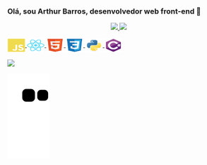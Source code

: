 ### Olá, sou Arthur Barros, desenvolvedor web front-end 👋

<div align="center">
  <a href="https://github.com/Artmoraes">
  <img height="180em" src="https://github-readme-stats.vercel.app/api?username=Artmoraes&show_icons=true&theme=light&include_all_commits=true&count_private=true"/>
  <img height="180em" src="https://github-readme-stats.vercel.app/api/top-langs/?username=Artmoraes&layout=compact&langs_count=7&theme=light"/>
</div>

<div style="display: inline_block"><br>
  <img align="center" alt="Rafa-Js" height="30" width="40" src="https://raw.githubusercontent.com/devicons/devicon/master/icons/javascript/javascript-plain.svg">
  <img align="center" alt="Rafa-React" height="30" width="40" src="https://raw.githubusercontent.com/devicons/devicon/master/icons/react/react-original.svg">
  <img align="center" alt="Rafa-HTML" height="30" width="40" src="https://raw.githubusercontent.com/devicons/devicon/master/icons/html5/html5-original.svg">
  <img align="center" alt="Rafa-CSS" height="30" width="40" src="https://raw.githubusercontent.com/devicons/devicon/master/icons/css3/css3-original.svg">
  <img align="center" alt="Rafa-Python" height="30" width="40" src="https://raw.githubusercontent.com/devicons/devicon/master/icons/python/python-original.svg">
  <img align="center" alt="Rafa-Csharp" height="30" width="40" src="https://raw.githubusercontent.com/devicons/devicon/master/icons/csharp/csharp-original.svg">
</div>

<div> <br>
  <a href="https://www.linkedin.com/in/arthurbarrosdeveloper/" target="_blank"><img src="https://img.shields.io/badge/-LinkedIn-%230077B5?style=for-the-badge&logo=linkedin&logoColor=white" target="_blank"></a> 
 
  ![snake gif](https://github.com/Artmoraes/Artmoraes/blob/output/github-contribution-grid-snake.svg)
 
</div>

<!--
**Artmoraes/Artmoraes** is a ✨ _special_ ✨ repository because its `README.md` (this file) appears on your GitHub profile.

Here are some ideas to get you started:

- 🔭 No momento estou procurando trabalho como desenvolvedor front-end.
- 🌱 Atualmente estou me aprofundando na área de desenvolvedor front-end para entender melhor a área e criar uma base sólida de conhecimento.

- 📫 Contact / Contato: Arthurbarrosdev@gmail.com
-->
